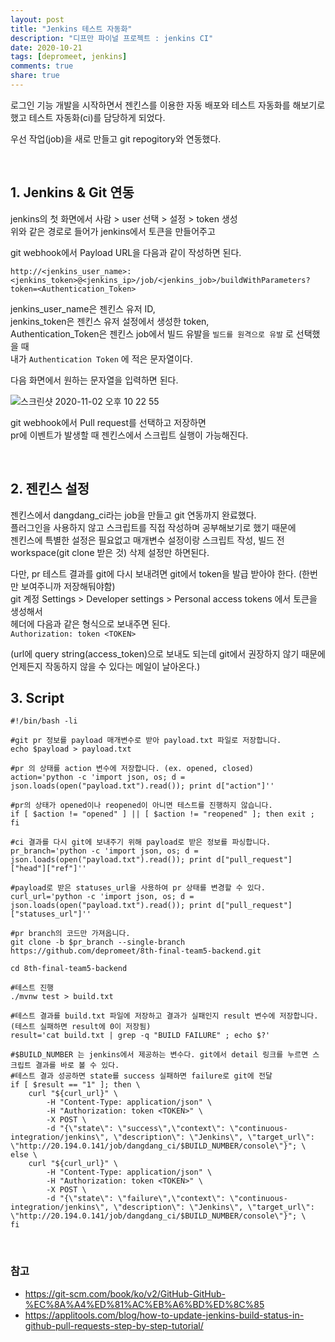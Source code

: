 ```yaml
---
layout: post
title: "Jenkins 테스트 자동화"    
description: "디프만 파이널 프로젝트 : jenkins CI"
date: 2020-10-21
tags: [depromeet, jenkins]
comments: true
share: true
--- 
```


로그인 기능 개발을 시작하면서 젠킨스를 이용한 자동 배포와 테스트 자동화를 해보기로 했고 테스트 자동화(ci)를 담당하게 되었다.     

우선 작업(job)을 새로 만들고 git repogitory와 연동했다.   

<br />    
 
## 1. Jenkins & Git 연동                

jenkins의 첫 화면에서 사람 > user 선택 > 설정 > token 생성       
위와 같은 경로로 들어가 jenkins에서 토큰을 만들어주고          

git webhook에서 Payload URL을 다음과 같이 작성하면 된다.             

```
http://<jenkins_user_name>:<jenkins_token>@<jenkins_ip>/job/<jenkins_job>/buildWithParameters?token=<Authentication_Token>
```

jenkins_user_name은 젠킨스 유저 ID,       
jenkins_token은 젠킨스 유저 설정에서 생성한 token,       
Authentication_Token은 젠킨스 job에서 빌드 유발을 `빌드를 원격으로 유발` 로 선택했을 때        
내가	`Authentication Token` 에 적은 문자열이다.           

다음 화면에서 원하는 문자열을 입력하면 된다.      

 
![스크린샷 2020-11-02 오후 10 22 55](https://user-images.githubusercontent.com/33855307/97872903-24682800-1d5a-11eb-9e3d-b45ec542b776.png)    


git webhook에서 Pull request를 선택하고 저장하면        
pr에 이벤트가 발생할 때 젠킨스에서 스크립트 실행이 가능해진다.       

<br />    



## 2. 젠킨스 설정   

젠킨스에서 dangdang_ci라는 job을 만들고 git 연동까지 완료했다.       
플러그인을 사용하지 않고 스크립트를 직접 작성하며 공부해보기로 했기 때문에   
젠킨스에 특별한 설정은 필요없고 매개변수 설정이랑 스크립트 작성, 빌드 전 workspace(git clone 받은 것) 삭제 설정만 하면된다.    

다만, pr 테스트 결과를 git에 다시 보내려면 git에서 token을 발급 받아야 한다. (한번만 보여주니까 저장해둬야함)    
git 계정 Settings > Developer settings > Personal access tokens 에서 토큰을 생성해서      
헤더에 다음과 같은 형식으로 보내주면 된다.   
`Authorization: token <TOKEN>`    

(url에 query string(access_token)으로 보내도 되는데 git에서 권장하지 않기 때문에 언제든지 작동하지 않을 수 있다는 메일이 날아온다.)


 

## 3. Script         



```                
#!/bin/bash -li

#git pr 정보를 payload 매개변수로 받아 payload.txt 파일로 저장합니다.    
echo $payload > payload.txt 

#pr 의 상태를 action 변수에 저장합니다. (ex. opened, closed)
action='python -c 'import json, os; d = json.loads(open("payload.txt").read()); print d["action"]'' 

#pr의 상태가 opened이나 reopened이 아니면 테스트를 진행하지 않습니다.   
if [ $action != "opened" ] || [ $action != "reopened" ]; then exit ; fi   

#ci 결과를 다시 git에 보내주기 위해 payload로 받은 정보를 파싱합니다. 
pr_branch='python -c 'import json, os; d = json.loads(open("payload.txt").read()); print d["pull_request"]["head"]["ref"]'' 

#payload로 받은 statuses_url을 사용하여 pr 상태를 변경할 수 있다.   
curl_url='python -c 'import json, os; d = json.loads(open("payload.txt").read()); print d["pull_request"]["statuses_url"]'' 

#pr branch의 코드만 가져옵니다. 
git clone -b $pr_branch --single-branch https://github.com/depromeet/8th-final-team5-backend.git

cd 8th-final-team5-backend 

#테스트 진행 
./mvnw test > build.txt

#테스트 결과를 build.txt 파일에 저장하고 결과가 실패인지 result 변수에 저장합니다. (테스트 실패하면 result에 0이 저장됨)
result='cat build.txt | grep -q "BUILD FAILURE" ; echo $?' 

#$BUILD_NUMBER 는 jenkins에서 제공하는 변수다. git에서 detail 링크를 누르면 스크립트 결과를 바로 볼 수 있다.     
#테스트 결과 성공하면 state를 success 실패하면 failure로 git에 전달   
if [ $result == "1" ]; then \
	curl "${curl_url}" \
  		-H "Content-Type: application/json" \
  		-H "Authorization: token <TOKEN>" \
  		-X POST \
  		-d "{\"state\": \"success\",\"context\": \"continuous-integration/jenkins\", \"description\": \"Jenkins\", \"target_url\": \"http://20.194.0.141/job/dangdang_ci/$BUILD_NUMBER/console\"}"; \
else \ 
	curl "${curl_url}" \ 
  		-H "Content-Type: application/json" \
  		-H "Authorization: token <TOKEN>" \
  		-X POST \
  		-d "{\"state\": \"failure\",\"context\": \"continuous-integration/jenkins\", \"description\": \"Jenkins\", \"target_url\": \"http://20.194.0.141/job/dangdang_ci/$BUILD_NUMBER/console\"}"; \
fi
```       

<br />            

### 참고       

- https://git-scm.com/book/ko/v2/GitHub-GitHub-%EC%8A%A4%ED%81%AC%EB%A6%BD%ED%8C%85   
- https://applitools.com/blog/how-to-update-jenkins-build-status-in-github-pull-requests-step-by-step-tutorial/  

   